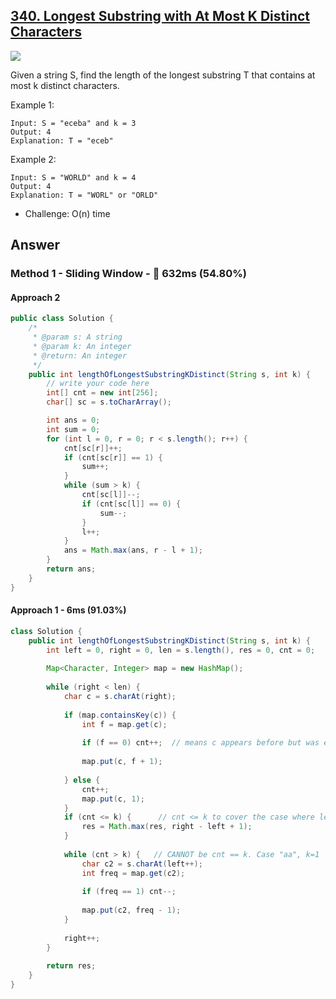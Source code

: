 ## [340. Longest Substring with At Most K Distinct Characters]()

![](https://github.com/weltond/DataStructure/blob/master/hard.PNG)

Given a string S, find the length of the longest substring T that contains at most k distinct characters.

Example 1:

```
Input: S = "eceba" and k = 3
Output: 4
Explanation: T = "eceb"
```

Example 2:

```
Input: S = "WORLD" and k = 4
Output: 4
Explanation: T = "WORL" or "ORLD"
```

- Challenge: O(n) time

## Answer
### Method 1 - Sliding Window - :rabbit: 632ms (54.80%)
#### Approach 2

```java
public class Solution {
    /*
     * @param s: A string
     * @param k: An integer
     * @return: An integer
     */
    public int lengthOfLongestSubstringKDistinct(String s, int k) {
        // write your code here
        int[] cnt = new int[256];
        char[] sc = s.toCharArray();

        int ans = 0;
        int sum = 0;
        for (int l = 0, r = 0; r < s.length(); r++) {
            cnt[sc[r]]++;
            if (cnt[sc[r]] == 1) {
                sum++;
            }
            while (sum > k) {
                cnt[sc[l]]--;
                if (cnt[sc[l]] == 0) {
                    sum--;
                }
                l++;
            }
            ans = Math.max(ans, r - l + 1);
        }
        return ans;
    }
}
```

#### Approach 1 - 6ms (91.03%)
```java
class Solution {
    public int lengthOfLongestSubstringKDistinct(String s, int k) {
        int left = 0, right = 0, len = s.length(), res = 0, cnt = 0;
        
        Map<Character, Integer> map = new HashMap();
        
        while (right < len) {
            char c = s.charAt(right);
            
            if (map.containsKey(c)) {
                int f = map.get(c);
                
                if (f == 0) cnt++;  // means c appears before but was excluded later. Case: "aa", k = 0
                
                map.put(c, f + 1);
                 
            } else {
                cnt++;
                map.put(c, 1);
            }
            if (cnt <= k) {      // cnt <= k to cover the case where len < k
                res = Math.max(res, right - left + 1);
            }
            
            while (cnt > k) {   // CANNOT be cnt == k. Case "aa", k=1
                char c2 = s.charAt(left++);
                int freq = map.get(c2);
                
                if (freq == 1) cnt--;
                
                map.put(c2, freq - 1);
            }
            
            right++;
        }
        
        return res;
    }
}
```
